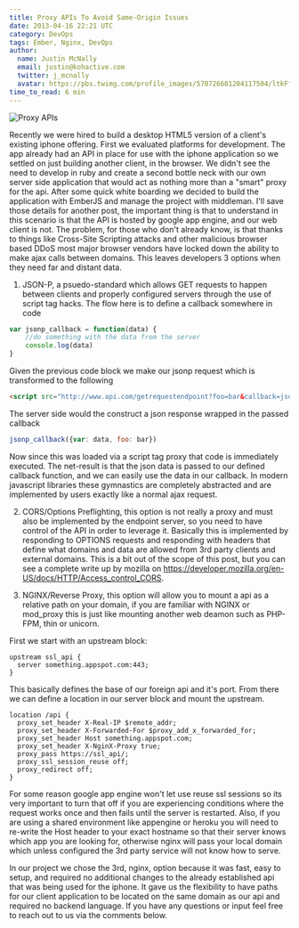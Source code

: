 ```yaml
---
title: Proxy APIs To Avoid Same-Origin Issues
date: 2013-04-16 22:21 UTC
category: DevOps
tags: Ember, Nginx, DevOps
author:
  name: Justin McNally
  email: justin@kohactive.com
  twitter: j_mcnally
  avatar: https://pbs.twimg.com/profile_images/570726681204117504/ltkFf5dq.jpeg
time_to_read: 6 min
---
```


![Proxy APIs](http://cl.ly/ZiRR/operator.jpg)

Recently we were hired to build a desktop HTML5 version of a client's existing iphone offering. First we evaluated platforms for development. The app already had an API in place for use with the iphone application so we settled on just building another client, in the browser. We didn't see the need to develop in ruby and create a second bottle neck with our own server side application that would act as nothing more than a "smart" proxy for the api. After some quick white boarding we decided to build the application with EmberJS and manage the project with middleman. I'll save those details for another post, the important thing is that to understand in this scenario is that the API is hosted by google app engine, and our web client is not. The problem, for those who don't already know, is that thanks to things like Cross-Site Scripting attacks and other malicious browser based DDoS most major browser vendors have locked down the ability to make ajax calls between domains. This leaves developers 3 options when they need far and distant data.

1. JSON-P, a psuedo-standard which allows GET requests to happen between clients and properly configured servers through the use of script tag hacks. The flow here is to define a callback somewhere in code

```javascript
var jsonp_callback = function(data) {
    //do something with the data from the server
    console.log(data)
}
```

Given the previous code block we make our jsonp request which is transformed to the following

```html
<script src="http://www.api.com/getrequestendpoint?foo=bar&callback=jsonp_callback"></script>
```

The server side would the construct a json response wrapped in the passed callback

```javascript
jsonp_callback({var: data, foo: bar})
```

Now since this was loaded via a script tag proxy that code is immediately executed. The net-result is that the json data is passed to our defined callback function, and we can easily use the data in our callback. In modern javascript libraries these gymnastics are completely abstracted and are implemented by users exactly like a normal ajax request.

2) CORS/Options Preflighting, this option is not really a proxy and must also be implemented by the endpoint server, so you need to have control of the API in order to leverage it. Basically this is implemented by responding to OPTIONS requests and responding with headers that define what domains and data are allowed from 3rd party clients and external domains. This is a bit out of the scope of this post, but you can see a complete write up by mozilla on https://developer.mozilla.org/en-US/docs/HTTP/Access_control_CORS.

3) NGINX/Reverse Proxy, this option will allow you to mount a api as a relative path on your domain, if you are familiar with NGINX or mod_proxy this is just like mounting another web deamon such as PHP-FPM, thin or unicorn. 

First we start with an upstream block:

```nginx
upstream ssl_api {
  server something.appspot.com:443;
}
```

This basically defines the base of our foreign api and it's port.
From there we can define a location in our server block and mount the upstream.

```nginx
location /api {
  proxy_set_header X-Real-IP $remote_addr;
  proxy_set_header X-Forwarded-For $proxy_add_x_forwarded_for;
  proxy_set_header Host something.appspot.com;
  proxy_set_header X-NginX-Proxy true;
  proxy_pass https://ssl_api/;
  proxy_ssl_session_reuse off;
  proxy_redirect off;
}
```
For some reason google app engine won't let use reuse ssl sessions so its very important to turn that off if you are experiencing conditions where the request works once and then fails until the server is restarted. Also, if you are using a shared environment like appengine or heroku you will need to re-write the Host header to your exact hostname so that their server knows which app you are looking for, otherwise nginx will pass your local domain which unless configured the 3rd party service will not know how to serve.

In our project we chose the 3rd, nginx, option because it was fast, easy to setup, and required no additional changes to the already established api that was being used for the iphone. It gave us the flexibility to have paths for our client application to be located on the same domain as our api and required no backend language. If you have any questions or input feel free to reach out to us via the comments below.